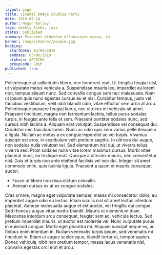 ```yaml
---
layout: page
title: Citadel Omega Studios Party
date: 2016-05-24
author: Megan Kelley
tags: weekly links, java
status: published
summary: Praesent bibendum ullamcorper massa, in.
banner: images/banner/people.jpg
booking:
  startDate: 03/04/2019
  endDate: 03/06/2019
  ctyhocn: APCSCHX
  groupCode: COSP
published: true
---
```

Pellentesque at sollicitudin libero, nec hendrerit erat. Ut fringilla feugiat nisl, ut vulputate metus vehicula a. Suspendisse mauris leo, imperdiet eu lorem non, tempus aliquet nunc. Sed convallis congue sem nec malesuada. Nam ut ipsum quis nunc egestas cursus eu et nisi. Curabitur tempus, justo vel faucibus vestibulum, velit nibh blandit odio, vitae efficitur sem urna at arcu. Pellentesque posuere feugiat lacus, nec ultrices mi vehicula sit amet. Praesent tincidunt, magna non fermentum lacinia, tellus purus sodales turpis, in feugiat ante felis et sem. Praesent porttitor sodales nunc, sed cursus nibh lacinia a. Aliquam erat volutpat. Suspendisse vel consequat dui. Curabitur nec faucibus lorem. Nunc ac odio quis sem varius pellentesque a a ligula. Nullam ac metus a ex congue imperdiet ac vel turpis. Vivamus suscipit est eros, in vestibulum velit pretium sagittis.
In ultrices dui augue, non sodales nulla volutpat vel. Sed elementum nisi dui, ut viverra tellus viverra sed. Proin sodales nulla vitae lorem maximus cursus. Morbi vitae placerat nunc, eu tristique erat. Quisque a ultricies mauris, nec consectetur nisl. Duis et turpis non ante eleifend facilisis vel nec dui. Integer sit amet commodo enim, quis lacinia ligula. Praesent a quam et mauris consequat auctor.

* Fusce ut libero non risus dictum convallis
* Aenean cursus ex at ex congue sodales.

Cras ornare, magna eget vulputate semper, massa mi consectetur dolor, eu imperdiet augue odio eu lectus. Etiam iaculis nisl sit amet lectus interdum placerat. Aenean malesuada augue et est auctor, vel fringilla dui congue. Sed rhoncus augue vitae mattis blandit. Mauris ut elementum diam. Maecenas interdum arcu consequat, feugiat sem ac, vehicula lectus. Sed pretium imperdiet mauris, ut auctor est molestie vel. Nunc vulputate purus in euismod congue. Morbi eget pharetra mi. Aliquam suscipit neque ex, ac finibus enim interdum in. Nullam venenatis turpis ipsum, sed venenatis mi tincidunt in. Etiam ut augue scelerisque, blandit tortor ut, tempor sapien. Donec vehicula, nibh non pretium tempor, massa lacus venenatis nisl, convallis egestas orci erat et arcu.
